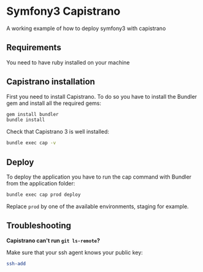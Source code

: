 # Symfony3 Capistrano
A working example of how to deploy symfony3 with capistrano 

## Requirements

You need to have ruby installed on your machine

Capistrano installation
-----------------------

First you need to install Capistrano. To do so you have to install the Bundler gem and install all the required gems:

```bash
gem install bundler
bundle install
```

Check that Capistrano 3 is well installed:

```bash
bundle exec cap -v
```

Deploy
------

To deploy the application you have to run the cap command with Bundler from the application folder:

```bash
bundle exec cap prod deploy
```

Replace ```prod``` by one of the available environments, staging for example.


Troubleshooting
----------------

__Capistrano can't run ```git ls-remote```?__

Make sure that your ssh agent knows your public key:

```bash
ssh-add
```
